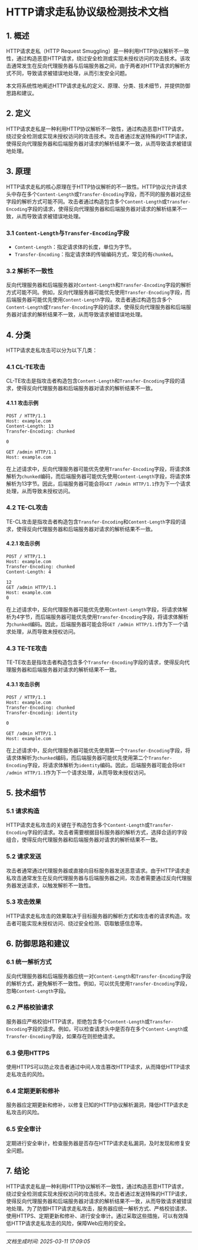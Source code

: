 # HTTP请求走私协议级检测技术文档

## 1. 概述

HTTP请求走私（HTTP Request Smuggling）是一种利用HTTP协议解析不一致性，通过构造恶意HTTP请求，绕过安全检测或实现未授权访问的攻击技术。该攻击通常发生在反向代理服务器与后端服务器之间，由于两者对HTTP请求的解析方式不同，导致请求被错误地处理，从而引发安全问题。

本文将系统性地阐述HTTP请求走私的定义、原理、分类、技术细节，并提供防御思路和建议。

## 2. 定义

HTTP请求走私是一种利用HTTP协议解析不一致性，通过构造恶意HTTP请求，绕过安全检测或实现未授权访问的攻击技术。攻击者通过发送特殊的HTTP请求，使得反向代理服务器和后端服务器对请求的解析结果不一致，从而导致请求被错误地处理。

## 3. 原理

HTTP请求走私的核心原理在于HTTP协议解析的不一致性。HTTP协议允许请求头中存在多个`Content-Length`或`Transfer-Encoding`字段，而不同的服务器对这些字段的解析方式可能不同。攻击者通过构造包含多个`Content-Length`或`Transfer-Encoding`字段的请求，使得反向代理服务器和后端服务器对请求的解析结果不一致，从而导致请求被错误地处理。

### 3.1 `Content-Length`与`Transfer-Encoding`字段

- `Content-Length`：指定请求体的长度，单位为字节。
- `Transfer-Encoding`：指定请求体的传输编码方式，常见的有`chunked`。

### 3.2 解析不一致性

反向代理服务器和后端服务器对`Content-Length`和`Transfer-Encoding`字段的解析方式可能不同。例如，反向代理服务器可能优先使用`Transfer-Encoding`字段，而后端服务器可能优先使用`Content-Length`字段。攻击者通过构造包含多个`Content-Length`或`Transfer-Encoding`字段的请求，使得反向代理服务器和后端服务器对请求的解析结果不一致，从而导致请求被错误地处理。

## 4. 分类

HTTP请求走私攻击可以分为以下几类：

### 4.1 CL-TE攻击

CL-TE攻击是指攻击者构造包含`Content-Length`和`Transfer-Encoding`字段的请求，使得反向代理服务器和后端服务器对请求的解析结果不一致。

#### 4.1.1 攻击示例

```http
POST / HTTP/1.1
Host: example.com
Content-Length: 13
Transfer-Encoding: chunked

0

GET /admin HTTP/1.1
Host: example.com
```

在上述请求中，反向代理服务器可能优先使用`Transfer-Encoding`字段，将请求体解析为`chunked`编码，而后端服务器可能优先使用`Content-Length`字段，将请求体解析为13字节。因此，后端服务器可能会将`GET /admin HTTP/1.1`作为下一个请求处理，从而导致未授权访问。

### 4.2 TE-CL攻击

TE-CL攻击是指攻击者构造包含`Transfer-Encoding`和`Content-Length`字段的请求，使得反向代理服务器和后端服务器对请求的解析结果不一致。

#### 4.2.1 攻击示例

```http
POST / HTTP/1.1
Host: example.com
Transfer-Encoding: chunked
Content-Length: 4

12
GET /admin HTTP/1.1
Host: example.com
0
```

在上述请求中，反向代理服务器可能优先使用`Content-Length`字段，将请求体解析为4字节，而后端服务器可能优先使用`Transfer-Encoding`字段，将请求体解析为`chunked`编码。因此，后端服务器可能会将`GET /admin HTTP/1.1`作为下一个请求处理，从而导致未授权访问。

### 4.3 TE-TE攻击

TE-TE攻击是指攻击者构造包含多个`Transfer-Encoding`字段的请求，使得反向代理服务器和后端服务器对请求的解析结果不一致。

#### 4.3.1 攻击示例

```http
POST / HTTP/1.1
Host: example.com
Transfer-Encoding: chunked
Transfer-Encoding: identity

0

GET /admin HTTP/1.1
Host: example.com
```

在上述请求中，反向代理服务器可能优先使用第一个`Transfer-Encoding`字段，将请求体解析为`chunked`编码，而后端服务器可能优先使用第二个`Transfer-Encoding`字段，将请求体解析为`identity`编码。因此，后端服务器可能会将`GET /admin HTTP/1.1`作为下一个请求处理，从而导致未授权访问。

## 5. 技术细节

### 5.1 请求构造

HTTP请求走私攻击的关键在于构造包含多个`Content-Length`或`Transfer-Encoding`字段的请求。攻击者需要根据目标服务器的解析方式，选择合适的字段组合，使得反向代理服务器和后端服务器对请求的解析结果不一致。

### 5.2 请求发送

攻击者通常通过代理服务器或直接向目标服务器发送恶意请求。由于HTTP请求走私攻击通常发生在反向代理服务器与后端服务器之间，攻击者需要通过反向代理服务器发送请求，以触发解析不一致性。

### 5.3 攻击效果

HTTP请求走私攻击的效果取决于目标服务器的解析方式和攻击者的请求构造。攻击者可能实现未授权访问、绕过安全检测、窃取敏感信息等。

## 6. 防御思路和建议

### 6.1 统一解析方式

反向代理服务器和后端服务器应统一对`Content-Length`和`Transfer-Encoding`字段的解析方式，避免解析不一致性。例如，可以优先使用`Transfer-Encoding`字段，忽略`Content-Length`字段。

### 6.2 严格校验请求

服务器应严格校验HTTP请求，拒绝包含多个`Content-Length`或`Transfer-Encoding`字段的请求。例如，可以检查请求头中是否存在多个`Content-Length`或`Transfer-Encoding`字段，如果存在则拒绝请求。

### 6.3 使用HTTPS

使用HTTPS可以防止攻击者通过中间人攻击篡改HTTP请求，从而降低HTTP请求走私攻击的风险。

### 6.4 定期更新和修补

服务器应定期更新和修补，以修复已知的HTTP协议解析漏洞，降低HTTP请求走私攻击的风险。

### 6.5 安全审计

定期进行安全审计，检查服务器是否存在HTTP请求走私漏洞，及时发现和修复安全问题。

## 7. 结论

HTTP请求走私是一种利用HTTP协议解析不一致性，通过构造恶意HTTP请求，绕过安全检测或实现未授权访问的攻击技术。攻击者通过发送特殊的HTTP请求，使得反向代理服务器和后端服务器对请求的解析结果不一致，从而导致请求被错误地处理。为了防御HTTP请求走私攻击，服务器应统一解析方式、严格校验请求、使用HTTPS、定期更新和修补、进行安全审计。通过采取这些措施，可以有效降低HTTP请求走私攻击的风险，保障Web应用的安全。

---

*文档生成时间: 2025-03-11 17:09:05*
